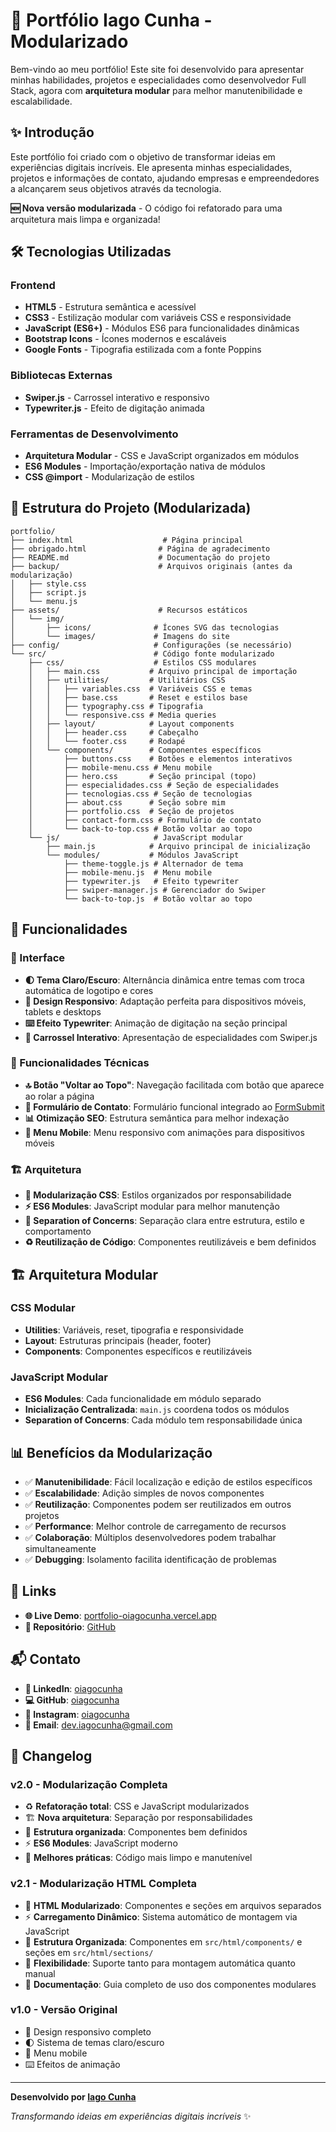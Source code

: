# 🚀 Portfólio Iago Cunha - Modularizado

Bem-vindo ao meu portfólio! Este site foi desenvolvido para apresentar minhas habilidades, projetos e especialidades como desenvolvedor Full Stack, agora com **arquitetura modular** para melhor manutenibilidade e escalabilidade.

## ✨ Introdução

Este portfólio foi criado com o objetivo de transformar ideias em experiências digitais incríveis. Ele apresenta minhas especialidades, projetos e informações de contato, ajudando empresas e empreendedores a alcançarem seus objetivos através da tecnologia.

**🆕 Nova versão modularizada** - O código foi refatorado para uma arquitetura mais limpa e organizada!

## 🛠️ Tecnologias Utilizadas

### Frontend

- **HTML5** - Estrutura semântica e acessível
- **CSS3** - Estilização modular com variáveis CSS e responsividade
- **JavaScript (ES6+)** - Módulos ES6 para funcionalidades dinâmicas
- **Bootstrap Icons** - Ícones modernos e escaláveis
- **Google Fonts** - Tipografia estilizada com a fonte Poppins

### Bibliotecas Externas

- **Swiper.js** - Carrossel interativo e responsivo
- **Typewriter.js** - Efeito de digitação animada

### Ferramentas de Desenvolvimento

- **Arquitetura Modular** - CSS e JavaScript organizados em módulos
- **ES6 Modules** - Importação/exportação nativa de módulos
- **CSS @import** - Modularização de estilos

## 📁 Estrutura do Projeto (Modularizada)

```text
portfolio/
├── index.html                    # Página principal
├── obrigado.html                # Página de agradecimento
├── README.md                    # Documentação do projeto
├── backup/                      # Arquivos originais (antes da modularização)
│   ├── style.css
│   ├── script.js
│   └── menu.js
├── assets/                      # Recursos estáticos
│   └── img/
│       ├── icons/              # Ícones SVG das tecnologias
│       └── images/             # Imagens do site
├── config/                     # Configurações (se necessário)
└── src/                        # Código fonte modularizado
    ├── css/                    # Estilos CSS modulares
    │   ├── main.css           # Arquivo principal de importação
    │   ├── utilities/         # Utilitários CSS
    │   │   ├── variables.css  # Variáveis CSS e temas
    │   │   ├── base.css       # Reset e estilos base
    │   │   ├── typography.css # Tipografia
    │   │   └── responsive.css # Media queries
    │   ├── layout/            # Layout components
    │   │   ├── header.css     # Cabeçalho
    │   │   └── footer.css     # Rodapé
    │   └── components/        # Componentes específicos
    │       ├── buttons.css    # Botões e elementos interativos
    │       ├── mobile-menu.css # Menu mobile
    │       ├── hero.css       # Seção principal (topo)
    │       ├── especialidades.css # Seção de especialidades
    │       ├── tecnologias.css # Seção de tecnologias
    │       ├── about.css      # Seção sobre mim
    │       ├── portfolio.css  # Seção de projetos
    │       ├── contact-form.css # Formulário de contato
    │       └── back-to-top.css # Botão voltar ao topo
    └── js/                     # JavaScript modular
        ├── main.js            # Arquivo principal de inicialização
        └── modules/           # Módulos JavaScript
            ├── theme-toggle.js # Alternador de tema
            ├── mobile-menu.js  # Menu mobile
            ├── typewriter.js   # Efeito typewriter
            ├── swiper-manager.js # Gerenciador do Swiper
            └── back-to-top.js  # Botão voltar ao topo
```

## 🌟 Funcionalidades

### 🎨 Interface

- **🌓 Tema Claro/Escuro**: Alternância dinâmica entre temas com troca automática de logotipo e cores
- **📱 Design Responsivo**: Adaptação perfeita para dispositivos móveis, tablets e desktops
- **⌨️ Efeito Typewriter**: Animação de digitação na seção principal
- **🔄 Carrossel Interativo**: Apresentação de especialidades com Swiper.js

### 🔧 Funcionalidades Técnicas

- **🔝 Botão "Voltar ao Topo"**: Navegação facilitada com botão que aparece ao rolar a página
- **📝 Formulário de Contato**: Formulário funcional integrado ao [FormSubmit](https://formsubmit.co/)
- **📊 Otimização SEO**: Estrutura semântica para melhor indexação
- **📱 Menu Mobile**: Menu responsivo com animações para dispositivos móveis

### 🏗️ Arquitetura

- **🧩 Modularização CSS**: Estilos organizados por responsabilidade
- **⚡ ES6 Modules**: JavaScript modular para melhor manutenção
- **🎯 Separation of Concerns**: Separação clara entre estrutura, estilo e comportamento
- **♻️ Reutilização de Código**: Componentes reutilizáveis e bem definidos

## 🏗️ Arquitetura Modular

### CSS Modular

- **Utilities**: Variáveis, reset, tipografia e responsividade
- **Layout**: Estruturas principais (header, footer)
- **Components**: Componentes específicos e reutilizáveis

### JavaScript Modular

- **ES6 Modules**: Cada funcionalidade em módulo separado
- **Inicialização Centralizada**: `main.js` coordena todos os módulos
- **Separation of Concerns**: Cada módulo tem responsabilidade única

## 📊 Benefícios da Modularização

- ✅ **Manutenibilidade**: Fácil localização e edição de estilos específicos
- ✅ **Escalabilidade**: Adição simples de novos componentes
- ✅ **Reutilização**: Componentes podem ser reutilizados em outros projetos
- ✅ **Performance**: Melhor controle de carregamento de recursos
- ✅ **Colaboração**: Múltiplos desenvolvedores podem trabalhar simultaneamente
- ✅ **Debugging**: Isolamento facilita identificação de problemas

## 🔗 Links

- **🌐 Live Demo**: [portfolio-oiagocunha.vercel.app](https://portfolio-oiagocunha.vercel.app)
- **📂 Repositório**: [GitHub](https://github.com/oiagocunha/Portfolio)

## 📬 Contato

- **💼 LinkedIn**: [oiagocunha](https://www.linkedin.com/in/oiagocunha/)
- **💻 GitHub**: [oiagocunha](https://github.com/oiagocunha)
- **📸 Instagram**: [oiagocunha](https://www.instagram.com/oiagocunha/)
- **📧 Email**: [dev.iagocunha@gmail.com](mailto:dev.iagocunha@gmail.com)

## 📝 Changelog

### v2.0 - Modularização Completa

- ♻️ **Refatoração total**: CSS e JavaScript modularizados
- 🏗️ **Nova arquitetura**: Separação por responsabilidades
- 📁 **Estrutura organizada**: Componentes bem definidos
- ⚡ **ES6 Modules**: JavaScript moderno
- 🎯 **Melhores práticas**: Código mais limpo e manutenível

### v2.1 - Modularização HTML Completa

- 🧩 **HTML Modularizado**: Componentes e seções em arquivos separados
- ⚡ **Carregamento Dinâmico**: Sistema automático de montagem via JavaScript
- 📁 **Estrutura Organizada**: Componentes em `src/html/components/` e seções em `src/html/sections/`
- 🔧 **Flexibilidade**: Suporte tanto para montagem automática quanto manual
- 📖 **Documentação**: Guia completo de uso dos componentes modulares

### v1.0 - Versão Original

- 🎨 Design responsivo completo
- 🌓 Sistema de temas claro/escuro
- 📱 Menu mobile
- ⌨️ Efeitos de animação

---

**Desenvolvido por [Iago Cunha](https://github.com/oiagocunha)**

*Transformando ideias em experiências digitais incríveis* ✨
